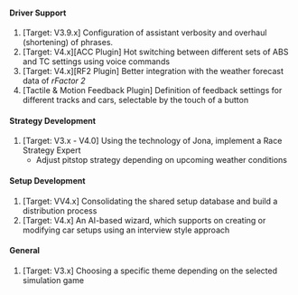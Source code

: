 #### Driver Support
  1. [Target: V3.9.x] Configuration of assistant verbosity and overhaul (shortening) of phrases.
  2. [Target: V4.x][ACC Plugin] Hot switching between different sets of ABS and TC settings using voice commands
  3. [Target: V4.x][RF2 Plugin] Better integration with the weather forecast data of *rFactor 2*
  4. [Tactile & Motion Feedback Plugin] Definition of feedback settings for different tracks and cars, selectable by the touch of a button

#### Strategy Development
  1. [Target: V3.x - V4.0] Using the technology of Jona, implement a Race Strategy Expert
     - Adjust pitstop strategy depending on upcoming weather conditions

#### Setup Development
  1. [Target: VV4.x] Consolidating the shared setup database and build a distribution process
  2. [Target: V4.x] An AI-based wizard, which supports on creating or modifying car setups using an interview style approach
  
#### General
  1. [Target: V3.x] Choosing a specific theme depending on the selected simulation game